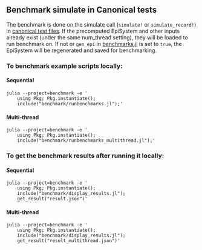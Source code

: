 ## Benchmark simulate in Canonical tests

The benchmark is done on the simulate call (`simulate!` or `simulate_record!`) in [canonical test files](../test/canonical/). If the precomputed EpiSystem and other inputs already exist (under the same num_thread setting), they will be loaded to run benchmark on. If not or `gen_epi` in [benchmarks.jl](benchmarks.jl) is set to `true`, the EpiSystem will be regenerated and saved for benchmarking.

### To benchmark example scripts locally:

#### Sequential
```
julia --project=benchmark -e '
    using Pkg; Pkg.instantiate();
    include("benchmark/runbenchmarks.jl");'
```

#### Multi-thread
```
julia --project=benchmark -e '
    using Pkg; Pkg.instantiate();
    include("benchmark/runbenchmarks_multithread.jl");'
```

### To get the benchmark results after running it locally:

#### Sequential
```
julia --project=benchmark -e '
    using Pkg; Pkg.instantiate();
    include("benchmark/display_results.jl");
    get_result("result.json")'
```

#### Multi-thread
```
julia --project=benchmark -e '
    using Pkg; Pkg.instantiate();
    include("benchmark/display_results.jl");
    get_result("result_multithread.json")'
```
